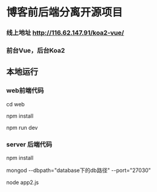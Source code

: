 # 博客前后端分离开源项目

### 线上地址 http://116.62.147.91/koa2-vue/
### 前台Vue，后台Koa2

## 本地运行

### web前端代码

cd web

npm install

npm run dev

### server 后端代码

npm install

mongod --dbpath="database下的db路径" --port="27030"

node app2.js


